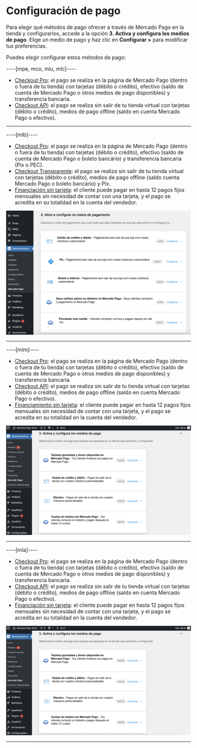 # Configuración de pago

Para elegir qué métodos de pago ofrecer a través de Mercado Pago en la tienda y configurarlos, accede a la opción **3. Activa y configura los medios de pago**. Elige un medio de pago y haz clic en **Configurar >** para modificar tus preferencias.

Puedes elegir configurar estos métodos de pago:

----[mpe, mco, mlu, mlc]----
* [Checkout Pro](/developers/es/docs/woocommerce/payments-configuration/checkout-pro): el pago se realiza en la página de Mercado Pago (dentro o fuera de tu tienda) con tarjetas (débito o crédito), efectivo (saldo de cuenta de Mercado Pago o otros medios de pago disponibles) y transferencia bancaria.
* [Checkout API](/developers/es/docs/woocommerce/payments-configuration/checkout-api): el pago se realiza sin salir de tu tienda virtual con tarjetas (débito o crédito), medios de pago offline (saldo en cuenta Mercado Pago o efectivo).

------------
----[mlb]---- 
* [Checkout Pro](/developers/es/docs/woocommerce/payments-configuration/checkout-pro): el pago se realiza en la página de Mercado Pago (dentro o fuera de tu tienda) con tarjetas (débito o crédito), efectivo (saldo de cuenta de Mercado Pago o boleto bancário) y transferencia bancaria (Pix o PEC).
* [Checkout Transparente](/developers/es/docs/woocommerce/payments-configuration/checkout-api): el pago se realiza sin salir de tu tienda virtual con tarjetas (débito o crédito), medios de pago offline (saldo cuenta Mercado Pago o boleto bancário) y Pix.
* [Financiación sin tarjeta](/developers/es/docs/woocommerce/payments-configuration/mercado-credito): el cliente puede pagar en hasta 12 pagos fijos mensuales sin necesidad de contar con una tarjeta, y el pago se acredita en su totalidad en la cuenta del vendedor.

![Payments methods](/images/woocomerce/active-and-configure-pt-br.png)

------------
----[mlm]----
* [Checkout Pro](/developers/es/docs/woocommerce/payments-configuration/checkout-pro): el pago se realiza en la página de Mercado Pago (dentro o fuera de tu tienda) con tarjetas (débito o crédito), efectivo (saldo de cuenta de Mercado Pago o otros medios de pago disponibles) y transferencia bancaria.
* [Checkout API](/developers/es/docs/woocommerce/payments-configuration/checkout-api): el pago se realiza sin salir de tu tienda virtual con tarjetas (débito o crédito), medios de pago offline (saldo en cuenta Mercado Pago o efectivo).
* [Financiamiento sin tarjeta](/developers/es/docs/woocommerce/payments-configuration/mercado-credito): el cliente puede pagar en hasta 12 pagos fijos mensuales sin necesidad de contar con una tarjeta, y el pago se acredita en su totalidad en la cuenta del vendedor.

![Payments methods](/images/woocomerce/cho-pro-active-configure-es.png)

------------
----[mla]----
* [Checkout Pro](/developers/es/docs/woocommerce/payments-configuration/checkout-pro): el pago se realiza en la página de Mercado Pago (dentro o fuera de tu tienda) con tarjetas (débito o crédito), efectivo (saldo de cuenta de Mercado Pago o otros medios de pago disponibles) y transferencia bancaria.
* [Checkout API](/developers/es/docs/woocommerce/payments-configuration/checkout-api): el pago se realiza sin salir de tu tienda virtual con tarjetas (débito o crédito), medios de pago offline (saldo en cuenta Mercado Pago o efectivo).
* [Financiación sin tarjeta](/developers/es/docs/woocommerce/payments-configuration/mercado-credito): el cliente puede pagar en hasta 12 pagos fijos mensuales sin necesidad de contar con una tarjeta, y el pago se acredita en su totalidad en la cuenta del vendedor.

![Payments methods](/images/woocomerce/cho-pro-active-configure-es.png)

------------